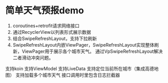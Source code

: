 # 简单天气预报demo
1. coroutines+retrofit请求网络接口
2. 通过RecyclerView以列表形式展示数据
3. 结合SwipeRefreshLayout，支持下拉刷新
4. SwipeRefreshLayout内嵌ViewPager，SwipeRefreshLayout实现整体刷新，ViewPager用于展示各个城市天气。
通过VpSwipeRefreshLayout解决二者滑动冲突问题。

支持koin
支持ViewModel
支持LiveData
支持定位当前所在城市（集成高德地图）
支持加载多个城市天气
接口调用时里包含日志拦截器